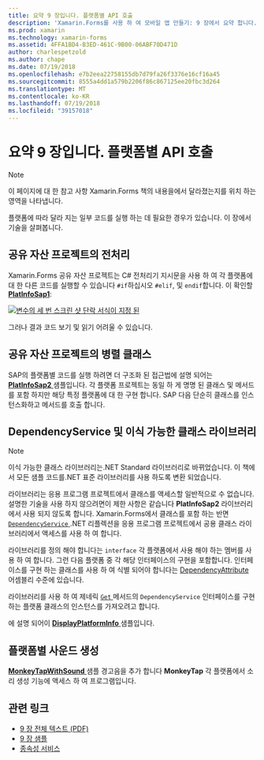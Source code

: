 ```yaml
---
title: 요약 9 장입니다. 플랫폼별 API 호출
description: 'Xamarin.Forms를 사용 하 여 모바일 앱 만들기: 9 장에서 요약 합니다. 플랫폼별 API 호출'
ms.prod: xamarin
ms.technology: xamarin-forms
ms.assetid: 4FFA1BD4-B3ED-461C-9B00-06ABF70D471D
author: charlespetzold
ms.author: chape
ms.date: 07/19/2018
ms.openlocfilehash: e7b2eea22758155db7d79fa26f3376e16cf16a45
ms.sourcegitcommit: 8555a4dd1a579b2206f86c867125ee20fbc3d264
ms.translationtype: MT
ms.contentlocale: ko-KR
ms.lasthandoff: 07/19/2018
ms.locfileid: "39157018"
---
```

# <a name="summary-of-chapter-9-platform-specific-api-calls"></a>요약 9 장입니다. 플랫폼별 API 호출

> [!NOTE] 
> 이 페이지에 대 한 참고 사항 Xamarin.Forms 책의 내용을에서 달라졌는지를 위치 하는 영역을 나타냅니다.

플랫폼에 따라 달라 지는 일부 코드를 실행 하는 데 필요한 경우가 있습니다. 이 장에서 기술을 살펴봅니다.

## <a name="preprocessing-in-the-shared-asset-project"></a>공유 자산 프로젝트의 전처리

Xamarin.Forms 공유 자산 프로젝트는 C# 전처리기 지시문을 사용 하 여 각 플랫폼에 대 한 다른 코드를 실행할 수 있습니다 `#if`하십시오 `#elif`, 및 `endif`합니다. 이 확인할 [ **PlatInfoSap1**](https://github.com/xamarin/xamarin-forms-book-samples/tree/master/Chapter09/PlatInfoSap1):

[![변수의 세 번 스크린 샷 단락 서식이 지정 된](images/ch09fg01-small.png "운영 체제 및 장치 모델")](images/ch09fg01-large.png#lightbox "장치 모델 및 운영 체제")

그러나 결과 코드 보기 및 읽기 어려울 수 있습니다.

## <a name="parallel-classes-in-the-shared-asset-project"></a>공유 자산 프로젝트의 병렬 클래스

SAP의 플랫폼별 코드를 실행 하려면 더 구조화 된 접근법에 설명 되어는 [ **PlatInfoSap2** ](https://github.com/xamarin/xamarin-forms-book-samples/tree/master/Chapter09/PlatInfoSap2) 샘플입니다. 각 플랫폼 프로젝트는 동일 하 게 명명 된 클래스 및 메서드를 포함 하지만 해당 특정 플랫폼에 대 한 구현 합니다. SAP 다음 단순히 클래스를 인스턴스화하고 메서드를 호출 합니다.

## <a name="dependencyservice-and-the-portable-class-library"></a>DependencyService 및 이식 가능한 클래스 라이브러리

> [!NOTE] 
> 이식 가능한 클래스 라이브러리는.NET Standard 라이브러리로 바뀌었습니다. 이 책에서 모든 샘플 코드를.NET 표준 라이브러리를 사용 하도록 변환 되었습니다.

라이브러리는 응용 프로그램 프로젝트에서 클래스를 액세스할 일반적으로 수 없습니다. 설명한 기술을 사용 하지 않으려면이 제한 사항은 같습니다 **PlatInfoSap2** 라이브러리에서 사용 되지 않도록 합니다. Xamarin.Forms에서 클래스를 포함 하는 반면 [ `DependencyService` ](xref:Xamarin.Forms.DependencyService) .NET 리플렉션을 응용 프로그램 프로젝트에서 공용 클래스 라이브러리에서 액세스를 사용 하 여 합니다.

라이브러리를 정의 해야 합니다는 `interface` 각 플랫폼에서 사용 해야 하는 멤버를 사용 하 여 합니다. 그런 다음 플랫폼 중 각 해당 인터페이스의 구현을 포함합니다. 인터페이스를 구현 하는 클래스를 사용 하 여 식별 되어야 합니다는 [DependencyAttribute](xref:Xamarin.Forms.DependencyAttribute) 어셈블리 수준에 있습니다.

라이브러리를 사용 하 여 제네릭 [ `Get` ](xref:Xamarin.Forms.DependencyService.Get*) 메서드의 `DependencyService` 인터페이스를 구현 하는 플랫폼 클래스의 인스턴스를 가져오려고 합니다.

에 설명 되어이 [ **DisplayPlatformInfo** ](https://github.com/xamarin/xamarin-forms-book-samples/tree/master/Chapter09/DisplayPlatformInfo) 샘플입니다.

## <a name="platform-specific-sound-generation"></a>플랫폼별 사운드 생성

[ **MonkeyTapWithSound** ](https://github.com/xamarin/xamarin-forms-book-samples/tree/master/Chapter09/MonkeyTapWithSound) 샘플 경고음을 추가 합니다 **MonkeyTap** 각 플랫폼에서 소리 생성 기능에 액세스 하 여 프로그램입니다.

## <a name="related-links"></a>관련 링크

- [9 장 전체 텍스트 (PDF)](https://download.xamarin.com/developer/xamarin-forms-book/XamarinFormsBook-Ch09-Apr2016.pdf)
- [9 장 샘플](https://github.com/xamarin/xamarin-forms-book-samples/tree/master/Chapter09)
- [종속성 서비스](~/xamarin-forms/app-fundamentals/dependency-service/index.md)

